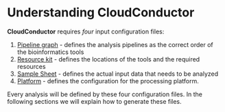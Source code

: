 # Understanding CloudConductor

**CloudConductor** requires *four* input configuration files:

  1. [Pipeline graph](Define_pipeline.html) - defines the analysis pipelines as the correct order of the bioinformatics tools 
  2. [Resource kit](Define_input.html#resource-kit) - defines the locations of the tools and the required resources
  3. [Sample Sheet](Define_input.html#sample-sheet) - defines the actual input data that needs to be analyzed
  4. [Platform](Define_platform.html) - defines the configuration for the processing platform.

Every analysis will be defined by these four configuration files.
In the following sections we will explain how to generate these files.

